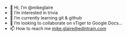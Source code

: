- 👋 Hi, I’m @mikeglaire
- 👀 I’m interested in trivia
- 🌱 I’m currently learning git & github
- 💞️ I’m looking to collaborate on vTiger to Google Docs...
- 📫 How to reach me mike.glaire@edintrain.com

<!---
mikeglaire/mikeglaire is a ✨ special ✨ repository because its `README.md` (this file) appears on your GitHub profile.
You can click the Preview link to take a look at your changes.
--->
